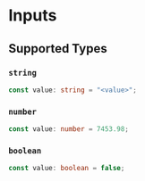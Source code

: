 # Inputs


## Supported Types

### `string`

```typescript
const value: string = "<value>";
```

### `number`

```typescript
const value: number = 7453.98;
```

### `boolean`

```typescript
const value: boolean = false;
```

